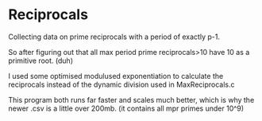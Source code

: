 # Reciprocals
Collecting data on prime reciprocals with a period of exactly p-1.

So after figuring out that all max period prime reciprocals>10 have 10 as a primitive root. (duh)

I used some optimised modulused exponentiation to calculate the reciprocals instead of the dynamic division used in MaxReciprocals.c

This program both runs far faster and scales much better, which is why the newer .csv is a little over 200mb. (it contains all mpr primes under 10^9)
